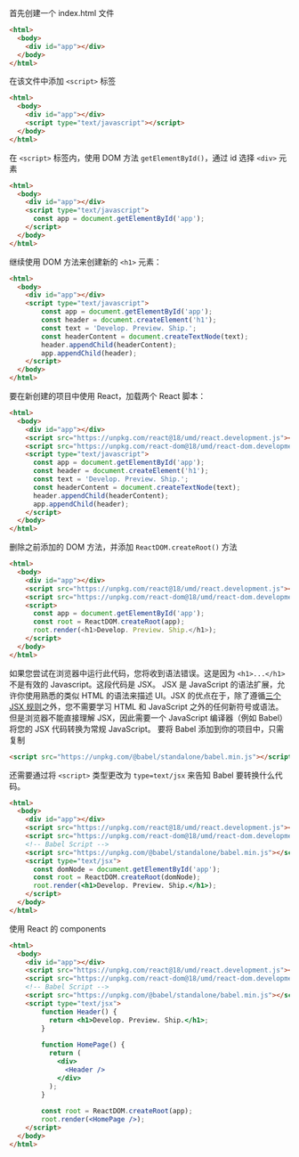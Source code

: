 首先创建一个 index.html 文件
```html
<html>
  <body>
    <div id="app"></div>
  </body>
</html>
```
在该文件中添加 `<script>` 标签
```html
<html>
  <body>
    <div id="app"></div>
    <script type="text/javascript"></script>
  </body>
</html>
```
在 `<script>` 标签内，使用 DOM 方法 `getElementById()`，通过 id 选择 `<div>` 元素
```html
<html>
  <body>
    <div id="app"></div>
    <script type="text/javascript">
      const app = document.getElementById('app');
    </script>
  </body>
</html>
```
继续使用 DOM 方法来创建新的 `<h1>` 元素：
```html
<html>
  <body>
    <div id="app"></div>
    <script type="text/javascript">
		const app = document.getElementById('app');
		const header = document.createElement('h1');
		const text = 'Develop. Preview. Ship.';
		const headerContent = document.createTextNode(text);
		header.appendChild(headerContent);
		app.appendChild(header);
    </script>
  </body>
</html>
```
要在新创建的项目中使用 React，加载两个 React 脚本：
```html
<html>
  <body>
    <div id="app"></div>
    <script src="https://unpkg.com/react@18/umd/react.development.js"></script>
    <script src="https://unpkg.com/react-dom@18/umd/react-dom.development.js"></script>
    <script type="text/javascript">
      const app = document.getElementById('app');
      const header = document.createElement('h1');
      const text = 'Develop. Preview. Ship.';
      const headerContent = document.createTextNode(text);
      header.appendChild(headerContent);
      app.appendChild(header);
    </script>
  </body>
</html>
```
删除之前添加的 DOM 方法，并添加 `ReactDOM.createRoot()` 方法
```html
<html>
  <body>
    <div id="app"></div>
    <script src="https://unpkg.com/react@18/umd/react.development.js"></script>
    <script src="https://unpkg.com/react-dom@18/umd/react-dom.development.js"></script>
    <script>
      const app = document.getElementById('app');
      const root = ReactDOM.createRoot(app);
      root.render(<h1>Develop. Preview. Ship.</h1>);
    </script>
  </body>
</html>
```
如果您尝试在浏览器中运行此代码，您将收到语法错误。这是因为 `<h1>...</h1>` 不是有效的 Javascript。这段代码是 JSX。
JSX 是 JavaScript 的语法扩展，允许你使用熟悉的类似 HTML 的语法来描述 UI。JSX 的优点在于，除了遵循[三个 JSX 规则](https://react.dev/learn/writing-markup-with-jsx#the-rules-of-jsx)之外，您不需要学习 HTML 和 JavaScript 之外的任何新符号或语法。
但是浏览器不能直接理解 JSX，因此需要一个 JavaScript 编译器（例如 Babel）将您的 JSX 代码转换为常规 JavaScript。
要将 Babel 添加到你的项目中，只需复制
```html
<script src="https://unpkg.com/@babel/standalone/babel.min.js"></script>
```
还需要通过将 `<script>` 类型更改为 `type=text/jsx` 来告知 Babel 要转换什么代码。
```html
<html>
  <body>
    <div id="app"></div>
    <script src="https://unpkg.com/react@18/umd/react.development.js"></script>
    <script src="https://unpkg.com/react-dom@18/umd/react-dom.development.js"></script>
    <!-- Babel Script -->
    <script src="https://unpkg.com/@babel/standalone/babel.min.js"></script>
    <script type="text/jsx">
      const domNode = document.getElementById('app');
      const root = ReactDOM.createRoot(domNode);
      root.render(<h1>Develop. Preview. Ship.</h1>);
    </script>
  </body>
</html>
```
使用 React 的 components
```html
<html>
  <body>
    <div id="app"></div>
    <script src="https://unpkg.com/react@18/umd/react.development.js"></script>
    <script src="https://unpkg.com/react-dom@18/umd/react-dom.development.js"></script>
    <!-- Babel Script -->
    <script src="https://unpkg.com/@babel/standalone/babel.min.js"></script>
    <script type="text/jsx">
		function Header() {
		  return <h1>Develop. Preview. Ship.</h1>;
		}
		 
		function HomePage() {
		  return (
		    <div>
		      <Header />
		    </div>
		  );
		}
		 
		const root = ReactDOM.createRoot(app);
		root.render(<HomePage />);
    </script>
  </body>
</html>
```
